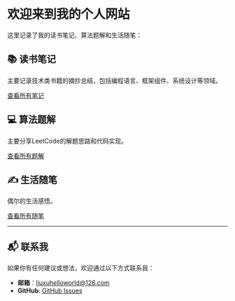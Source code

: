 # 欢迎来到我的个人网站

这里记录了我的读书笔记、算法题解和生活随笔：

## 📚 读书笔记
主要记录技术类书籍的摘抄总结，包括编程语言、框架组件、系统设计等领域。

[查看所有笔记](notes/)

## 💻 算法题解
主要分享LeetCode的解题思路和代码实现。

[查看所有题解](solutions/)

## ✍️ 生活随笔
偶尔的生活感悟。

[查看所有随笔](essays/)

---

## 📬 联系我

如果你有任何建议或想法，欢迎通过以下方式联系我：

- **邮箱**：[liuxuhelloworld@126.com](mailto:liuxuhelloworld@126.com)
- **GitHub**: [GitHub Issues](https://github.com/liuxuhelloworld/liuxuhelloworld.github.io/issues)